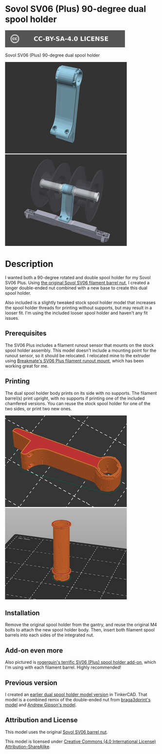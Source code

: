 # Sovol SV06 (Plus) 90-degree dual spool holder

[![CC-BY-SA-4.0 license][license-badge]][license]

Sovol SV06 (Plus) 90-degree dual spool holder

![Model render](images/readme/render-part.png)
![Installed model preview render](images/readme/render-model-preview.png)

# Description

I wanted both a 90-degree rotated and double spool holder for my Sovol SV06
Plus. Using
[the original Sovol SV06 filament barrel nut][original-part-link-sv06],
I created a longer double-ended nut combined with a new base to create this dual
spool holder.

Also included is a slightly tweaked stock spool holder model that increases the
spool holder threads for printing without supports, but may result in a looser
fit. I'm using the included looser spool holder and haven't any fit issues.

## Prerequisites

The SV06 Plus includes a filament runout sensor that mounts on the stock spool
holder assembly. This model doesn't include a mounting point for the runout
sensor, so it should be relocated. I relocated mine to the extruder using
[Breakmate's SV06 Plus filament runout mount][breakmate-sv06-plus-runout-mount],
which has been working great for me.

## Printing

The dual spool holder body prints on its side with no supports. The filament
barrel(s) print upright, with no supports if printing one of the included
chamfered versions. You can reuse the stock spool holder for one of the two
sides, or print two new ones.

![Slicer screenshot of dual spool holder](images/readme/slicer-screenshot-dual-spool-holder.png)
![Slicer screenshot of filament barrel with 1mm chamfer](images/readme/slicer-screenshot-filament-barrel-1mm.png)

## Installation

Remove the original spool holder from the gantry, and reuse the original M4
bolts to attach the new spool holder body. Then, insert both filament spool
barrels into each sides of the integrated nut.

## Add-on even more

Also pictured is
[rogerquin's terrific SV06 (Plus) spool holder add-on][rogerquin-spool-holder-for-sovol-sv06],
which I'm using with each filament barrel. Highly recommended!

## Previous version

I created an [earlier dual spool holder model version][v1-model]
in TinkerCAD. That model is a combined remix of the double-ended nut from
[braga3dprint's model][braga3dprint-double-spool-holder] and
[Andrew Gipson's model][andrew-gipson-sv06-spool-holder].

## Attribution and License

This model uses the original [Sovol SV06 barrel nut][original-part-link-sv06].

This model is licensed under
[Creative Commons (4.0 International License) Attribution-ShareAlike][license].

[breakmate-sv06-plus-runout-mount]: https://www.printables.com/model/493623-sv06-plus-filament-runout-mount
[license-badge]: /_static/license-badge-cc-by-sa-4.0.svg
[license]: http://creativecommons.org/licenses/by-sa/4.0/
[original-part-link-sv06]: https://github.com/Sovol3d/SV06-Fully-Open-Source/blob/main/Molded%20Parts%20STL/JXHSV06-07003-d%20Barrel%20nut.STL
[sovol-sv06]: https://github.com/Sovol3d/SV06-Fully-Open-Source
[rogerquin-spool-holder-for-sovol-sv06]: https://www.printables.com/model/409684-spool-holder-for-sovol-sv06-3d-printer
[v1-model]: https://www.printables.com/model/584632-sovol-sv06-plus-90-degree-dual-spool-holder
[braga3dprint-double-spool-holder]: https://www.printables.com/model/458130-sovol-sv06sv06-plus-double-filamentspool-holder
[andrew-gipson-sv06-spool-holder]: https://www.printables.com/model/501529-sv06-spool-holder-with-filament-guide-v1
